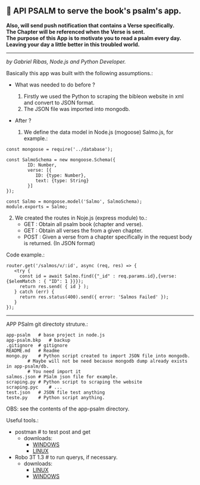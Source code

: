 ## :pray: API PSALM to serve the book's psalm's app.<br /> 
**Also, will send push notification that contains a Verse specifically.**<br />
**The Chapter will be referenced when the Verse is sent.**<br />
**The purpose of this App is to motivate you to read a psalm every day. Leaving your day a little better in this troubled world.**

-------------------------------------------------------------------------------------------------------------------------------
*by Gabriel Ribas, Node.js and Python Developer.*

Basically this app was built with the following assumptions.:
- What was needed to do before ?
   1) Firstly we used the Python to scraping the bibleon website in xml and convert to JSON format.
   2) The JSON file was imported into mongodb.

- After ?
   1) We define the data model in Node.js (mogoose) Salmo.js, for example.:

```
const mongoose = require('../database');

const SalmoSchema = new mongoose.Schema({
        ID: Number,
        verse: [{
           ID: {type: Number},
           text: {type: String}
        }]
});

const Salmo = mongoose.model('Salmo', SalmoSchema);
module.exports = Salmo;
```

   2) We created the routes in Noje.js (express module) to.:
      - GET : Obtain all psalm book (chapter and verse).
      - GET : Obtain all verses the from a given chapter.
      - POST : Given a verse from a chapter specifically in the request body is returned. (In JSON format)

Code example.:
```
router.get('/salmos/v/:id', async (req, res) => {
   <try {
     const id = await Salmo.find({"_id" : req.params.id},{verse: {$elemMatch : { "ID": 1 }}});
     return res.send( { id } );
   } catch (err) {
     return res.status(400).send({ error: 'Salmos Failed' });
   }
});
```

-----------------------------------------------------------------------------------------------------------------------------------------------------------
APP PSalm git directoty struture.:
```
app-psalm 	# base project in node.js
app-psalm.bkp   # backup
.gitignore	# gitignore
README.md	# Readme
mongo.py	# Python script created to import JSON file into mongodb. 
		# Maybe will not be need because mongodb dump already exists in app-psalm/db.
		# You need import it
salmos.json	# PSalm json file for example.
scraping.py	# Python script to scraping the website
scraping.pyc	# ...
test.json	# JSON file test anything
teste.py	# Python script anything.
```
OBS: see the contents of the app-psalm directory.

Useful tools.:
- postman	# to test post and get
  - downloads:
     - [WINDOWS](https://dl.pstmn.io/download/latest/win64)
     - [LINUX](https://dl.pstmn.io/download/latest/linux64) 
- Robo 3T 1.3	# to run querys, if necessary.
  - downloads:
     - [LINUX](https://download-test.robomongo.org/linux/robo3t-1.3.1-linux-x86_64-7419c406.tar.gz)
     - [WINDOWS](https://download-test.robomongo.org/windows/robo3t-1.3.1-windows-x86_64-7419c406.exe)

